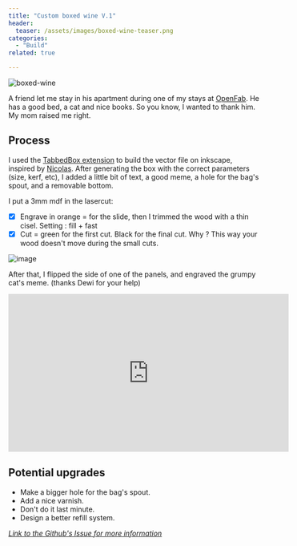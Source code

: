 ```yaml
---
title: "Custom boxed wine V.1"
header:
  teaser: /assets/images/boxed-wine-teaser.png
categories:
  - "Build"
related: true

--- 
```





![boxed-wine](https://user-images.githubusercontent.com/25099826/45484544-caa8dc00-b754-11e8-804a-b47b06802f1c.jpg)

A friend let me stay in his apartment during one of my stays at [OpenFab](http://openfab.be/). He has a good bed, a cat and nice books. So you know, I wanted to thank him. My mom raised me right.


## Process 

I used the [TabbedBox extension](https://github.com/paulh-rnd/TabbedBoxMakerl) to build the vector file on inkscape, inspired by [Nicolas](https://nicolasdb.github.io/post/boxes/). 
After generating the box with the correct parameters (size, kerf, etc), I added a little bit of text, a good meme, a hole for the bag's spout, and a removable bottom. 

I put a 3mm mdf in the lasercut:
- [x] Engrave in orange = for the slide, then I trimmed the wood with a thin cisel. Setting : fill + fast
- [x] Cut = green for the first cut. Black for the final cut. Why ? This way your wood doesn't move during the small cuts.

![image](https://user-images.githubusercontent.com/25099826/45483624-c16a4000-b751-11e8-9cb1-395c9fd8f47f.png)

After that, I flipped the side of one of the panels, and engraved the grumpy cat's meme. (thanks Dewi for your help)

<iframe width="560" height="315" src="https://www.youtube.com/embed/IWfFQFqo32g" frameborder="0" allow="autoplay; encrypted-media" allowfullscreen></iframe>

## Potential upgrades

- Make a bigger hole for the bag's spout.
- Add a nice varnish.
- Don't do it last minute.
- Design a better refill system.

_[Link to the Github's Issue for more information](https://github.com/zuperninja/zuperninja.github.io/issues/23)_
